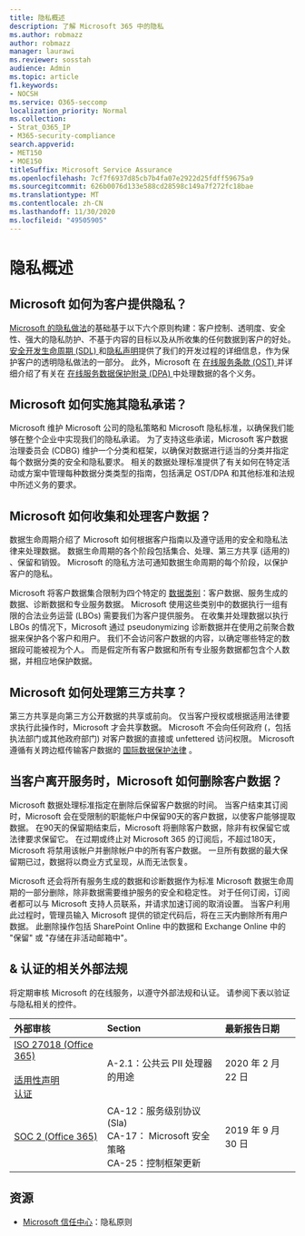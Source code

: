 ```yaml
---
title: 隐私概述
description: 了解 Microsoft 365 中的隐私
ms.author: robmazz
author: robmazz
manager: laurawi
ms.reviewer: sosstah
audience: Admin
ms.topic: article
f1.keywords:
- NOCSH
ms.service: O365-seccomp
localization_priority: Normal
ms.collection:
- Strat_O365_IP
- M365-security-compliance
search.appverid:
- MET150
- MOE150
titleSuffix: Microsoft Service Assurance
ms.openlocfilehash: 7cf7f6937d85cb7b4fa07e2922d25fdff59675a9
ms.sourcegitcommit: 626b0076d133e588cd28598c149a7f272fc18bae
ms.translationtype: MT
ms.contentlocale: zh-CN
ms.lasthandoff: 11/30/2020
ms.locfileid: "49505905"
---
```

# <a name="privacy-overview"></a>隐私概述

## <a name="how-does-microsoft-approach-privacy-for-customers"></a>Microsoft 如何为客户提供隐私？

[Microsoft 的隐私做法](https://privacy.microsoft.com/#whatinformationwecollectmodule)的基础基于以下六个原则构建：客户控制、透明度、安全性、强大的隐私防护、不基于内容的目标以及从所收集的任何数据到客户的好处。 [安全开发生命周期 (SDL) ](https://www.microsoft.com/securityengineering/sdl/)和[隐私声明](https://privacy.microsoft.com/privacystatement)提供了我们的开发过程的详细信息，作为保护客户的透明隐私做法的一部分。 此外，Microsoft 在 [在线服务条款 (OST) ](https://www.microsoft.com/licensing/product-licensing/products) 并详细介绍了有关在 [在线服务数据保护附录 (DPA) ](https://www.microsoftvolumelicensing.com/DocumentSearch.aspx?Mode=3&DocumentTypeId=67)中处理数据的各个义务。

## <a name="how-does-microsoft-implement-its-privacy-commitments"></a>Microsoft 如何实施其隐私承诺？

Microsoft 维护 Microsoft 公司的隐私策略和 Microsoft 隐私标准，以确保我们能够在整个企业中实现我们的隐私承诺。 为了支持这些承诺，Microsoft 客户数据治理委员会 (CDBG) 维护一个分类和框架，以确保对数据进行适当的分类并指定每个数据分类的安全和隐私要求。 相关的数据处理标准提供了有关如何在特定活动或方案中管理每种数据分类类型的指南，包括满足 OST/DPA 和其他标准和法规中所述义务的要求。

## <a name="how-does-microsoft-collect-and-process-customer-data"></a>Microsoft 如何收集和处理客户数据？

数据生命周期介绍了 Microsoft 如何根据客户指南以及遵守适用的安全和隐私法律来处理数据。 数据生命周期的各个阶段包括集合、处理、第三方共享 (适用的) 、保留和销毁。 Microsoft 的隐私方法可通知数据生命周期的每个阶段，以保护客户的隐私。

Microsoft 将客户数据集合限制为四个特定的 [数据类别](https://www.microsoft.com/trust-center/privacy/customer-data-definitions?rtc=1)：客户数据、服务生成的数据、诊断数据和专业服务数据。 Microsoft 使用这些类别中的数据执行一组有限的合法业务运营 (LBOs) 需要我们为客户提供服务。 在收集并处理数据以执行 LBOs 的情况下，Microsoft 通过 pseudonymizing 诊断数据并在使用之前聚合数据来保护各个客户和用户。 我们不会访问客户数据的内容，以确定哪些特定的数据段可能被视为个人。 而是假定所有客户数据和所有专业服务数据都包含个人数据，并相应地保护数据。

## <a name="how-does-microsoft-handle-third-party-sharing"></a>Microsoft 如何处理第三方共享？

第三方共享是向第三方公开数据的共享或前向。 仅当客户授权或根据适用法律要求执行此操作时，Microsoft 才会共享数据。 Microsoft 不会向任何政府 (，包括执法部门或其他政府部门) 对客户数据的直接或 unfettered 访问权限。 Microsoft 遵循有关跨边框传输客户数据的 [国际数据保护法律](https://www.microsoft.com/trust-center/privacy/data-location) 。

## <a name="how-does-microsoft-delete-customer-data-when-a-customer-leaves-the-service"></a>当客户离开服务时，Microsoft 如何删除客户数据？

Microsoft 数据处理标准指定在删除后保留客户数据的时间。 当客户结束其订阅时，Microsoft 会在受限制的职能帐户中保留90天的客户数据，以使客户能够提取数据。 在90天的保留期结束后，Microsoft 将删除客户数据，除非有权保留它或法律要求保留它。 在过期或终止对 Microsoft 365 的订阅后，不超过180天，Microsoft 将禁用该帐户并删除帐户中的所有客户数据。 一旦所有数据的最大保留期已过，数据将以商业方式呈现，从而无法恢复。

Microsoft 还会将所有服务生成的数据和诊断数据作为标准 Microsoft 数据生命周期的一部分删除，除非数据需要维护服务的安全和稳定性。 对于任何订阅，订阅者都可以与 Microsoft 支持人员联系，并请求加速订阅的取消设置。 当客户利用此过程时，管理员输入 Microsoft 提供的锁定代码后，将在三天内删除所有用户数据。 此删除操作包括 SharePoint Online 中的数据和 Exchange Online 中的 "保留" 或 "存储在非活动邮箱中"。

## <a name="related-external-regulations--certifications"></a>& 认证的相关外部法规

将定期审核 Microsoft 的在线服务，以遵守外部法规和认证。 请参阅下表以验证与隐私相关的控件。

| **外部审核** | **Section** | **最新报告日期** |
|:--------------------|:------------|:-----------------------|  
| [ISO 27018 (Office 365) ](https://servicetrust.microsoft.com/ViewPage/MSComplianceGuideV3?command=Download&downloadType=Document&downloadId=d7864d4f-e053-4cc4-a964-fa526d07c3be&tab=7027ead0-3d6b-11e9-b9e1-290b1eb4cdeb&docTab=7027ead0-3d6b-11e9-b9e1-290b1eb4cdeb_ISO_Reports) <br><br> [适用性声明](https://servicetrust.microsoft.com/ViewPage/MSComplianceGuide?command=Download&downloadType=Document&downloadId=8ee1e46b-2ada-4e7b-bb7d-4c55a8cb6fcd&docTab=4ce99610-c9c0-11e7-8c2c-f908a777fa4d_ISO_Reports) <br> [认证](https://servicetrust.microsoft.com/ViewPage/MSComplianceGuideV3?command=Download&downloadType=Document&downloadId=43e89534-f48d-42ea-a7a7-3523ff516036&tab=7027ead0-3d6b-11e9-b9e1-290b1eb4cdeb&docTab=7027ead0-3d6b-11e9-b9e1-290b1eb4cdeb_ISO_Reports) | A-2.1：公共云 PII 处理器的用途 | 2020 年 2 月 22 日 |
| [SOC 2 (Office 365) ](https://servicetrust.microsoft.com/ViewPage/MSComplianceGuideV3?command=Download&downloadType=Document&downloadId=fa062990-e758-4ddc-ace3-7fb21a301d09&tab=7027ead0-3d6b-11e9-b9e1-290b1eb4cdeb&docTab=7027ead0-3d6b-11e9-b9e1-290b1eb4cdeb_SOC_/_SSAE_16_Rep-11e9-b9e1-290b1eb4cdeb_SOC_/_SSAE_16_Reports) | CA-12：服务级别协议 (Sla)  <br> CA-17： Microsoft 安全策略 <br> CA-25：控制框架更新 | 2019 年 9 月 30 日 |

## <a name="resources"></a>资源

- [Microsoft 信任中心](https://www.microsoft.com/trust-center/privacy)：隐私原则
